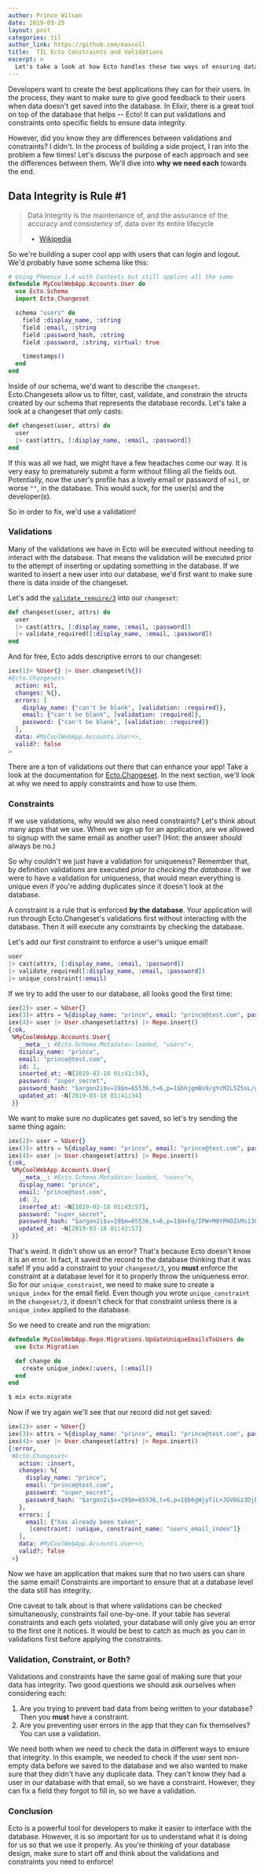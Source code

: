 ```yaml
---
author: Prince Wilson
date: 2019-03-25
layout: post
categories: til
author_link: https://github.com/maxcell
title:  TIL Ecto Constraints and Validations
excerpt: >
  Let's take a look at how Ecto handles these two ways of ensuring data integrity
---
```


Developers want to create the best applications they can for their users. In the process, they want to make sure to give good feedback to their users when data doesn't get saved into the database. In Elixir, there is a great tool on top of the database that helps -- Ecto! It can put validations and constraints onto specific fields to ensure data integrity.

However, did you know they are differences between validations and constraints? I didn't. In the process of building a side project, I ran into the problem a few times! Let's discuss the purpose of each approach and see the differences between them. We'll dive into **why we need each** towards the end.

## Data Integrity is Rule #1

> Data Integrity is the maintenance of, and the assurance of the accuracy and consistency of, data over its entire lifecycle
> - [Wikipedia](https://en.wikipedia.org/wiki/Data_integrity)

So we're building a super cool app with users that can login and logout. We'd probably have some schema like this:

```elixir
# Using Phoenix 1.4 with Contexts but still applies all the same
defmodule MyCoolWebApp.Accounts.User do
  use Ecto.Schema
  import Ecto.Changeset

  schema "users" do
    field :display_name, :string
    field :email, :string
    field :password_hash, :string
    field :password, :string, virtual: true

    timestamps()
  end
end
```

Inside of our schema, we'd want to describe the `changeset`. Ecto.Changesets allow us to filter, cast, validate, and constrain the structs created by our schema that represents the database records. Let's take a look at a changeset that _only_ casts:

```elixir
def changeset(user, attrs) do
  user
  |> cast(attrs, [:display_name, :email, :password])
end
```

If this was all we had, we might have a few headaches come our way. It is very easy to prematurely submit a form without filling all the fields out. Potentially, now the user's profile has a lovely email or password of `nil`, or worse `""`, in the database. This would suck, for the user(s) and the developer(s).

So in order to fix, we'd use a validation!

### Validations

Many of the validations we have in Ecto will be executed without needing to interact with the database. That means the validation will be executed prior to the attempt of inserting or updating something in the database. If we wanted to insert a new user into our database, we'd first want to make sure there is data inside of the changeset.

Let's add the [`validate_require/3`](https://hexdocs.pm/ecto/Ecto.Changeset.html#validate_required/3) into our `changeset`:

```elixir
def changeset(user, attrs) do
  user
  |> cast(attrs, [:display_name, :email, :password])
  |> validate_required([:display_name, :email, :password])
end
```

And for free, Ecto adds descriptive errors to our changeset:

```elixir
iex(1)> %User{} |> User.changeset(%{})
#Ecto.Changeset<
  action: nil,
  changes: %{},
  errors: [
    display_name: {"can't be blank", [validation: :required]},
    email: {"can't be blank", [validation: :required]},
    password: {"can't be blank", [validation: :required]}
  ],
  data: #MyCoolWebApp.Accounts.User<>,
  valid?: false
>
```

There are a ton of validations out there that can enhance your app! Take a look at the documentation for [Ecto.Changeset](https://hexdocs.pm/ecto/Ecto.Changeset.html#summary). In the next section, we'll look at why we need to apply constraints and how to use them.

### Constraints

If we use validations, why would we also need constraints? Let's think about many apps that we use. When we sign up for an application, are we allowed to signup with the same email as another user? (Hint: the answer should always be no.)

So why couldn't we just have a validation for uniqueness? Remember that, by definition validations are executed _prior to checking the database_. If we were to have a validation for uniqueness, that would mean everything is unique even if you're adding duplicates since it doesn't look at the database.

A constraint is a rule that is enforced **by the database**. Your application will run through Ecto.Changeset's validations first without interacting with the database. Then it will execute any constraints by checking the database.

Let's add our first constraint to enforce a user's unique email!

```elixir
user
|> cast(attrs, [:display_name, :email, :password])
|> validate_required([:display_name, :email, :password])
|> unique_constraint(:email)
```

If we try to add the user to our database, all looks good the first time:

```elixir
iex(2)> user = %User{}
iex(3)> attrs = %{display_name: "prince", email: "prince@test.com", password: "super_secret"}
iex(4)> user |> User.changeset(attrs) |> Repo.insert()
{:ok,
 %MyCoolWebApp.Accounts.User{
   __meta__: #Ecto.Schema.Metadata<:loaded, "users">,
   display_name: "prince",
   email: "prince@test.com",
   id: 1,
   inserted_at: ~N[2019-03-18 01:41:34],
   password: "super_secret",
   password_hash: "$argon2i$v=19$m=65536,t=6,p=1$bhjgmBs9/gYcM2L5Z5sL/g$Z+4D7NIaauU+jwhdYRY4hz0adUdhjAJK6CwYk1AOJdE",
   updated_at: ~N[2019-03-18 01:41:34]
 }}
```

We want to make sure no duplicates get saved, so let's try sending the same thing again:

```elixir
iex(2)> user = %User{}
iex(3)> attrs = %{display_name: "prince", email: "prince@test.com", password: "super_secret"}
iex(4)> user |> User.changeset(attrs) |> Repo.insert()
{:ok,
 %MyCoolWebApp.Accounts.User{
   __meta__: #Ecto.Schema.Metadata<:loaded, "users">,
   display_name: "prince",
   email: "prince@test.com",
   id: 2,
   inserted_at: ~N[2019-03-18 01:43:57],
   password: "super_secret",
   password_hash: "$argon2i$v=19$m=65536,t=6,p=1$H+Fq/IPW+M0YPHOZxMs13Q$ne+jDkwfcOigT8TKDIBYJjVwNdaNkzF/hc7YcRXRItY",
   updated_at: ~N[2019-03-18 01:43:57]
 }}
```

That's weird. It didn't show us an error? That's because Ecto doesn't know it is an error. In fact,
it saved the record to the database thinking that it was safe! If you add a constraint to your `changeset/3`, you **must** enforce the constraint at a database level for it to properly throw the uniqueness error. So for our `unique_constraint`, we need to make sure to create a `unique_index` for the email field. Even though you wrote `unique_constraint` in the `changeset/3`, it doesn't check for that constraint unless there is a `unique_index` applied to the database.

So we need to create and run the migration:

```elixir
defmodule MyCoolWebApp.Repo.Migrations.UpdateUniqueEmailsToUsers do
  use Ecto.Migration

  def change do
    create unique_index(:users, [:email])
  end
end
```

```bash
$ mix ecto.migrate
```

Now if we try again we'll see that our record did not get saved:

```elixir
iex(2)> user = %User{}
iex(3)> attrs = %{display_name: "prince", email: "prince@test.com", password: "super_secret"}
iex(4)> user |> User.changeset(attrs) |> Repo.insert()
{:error,
 #Ecto.Changeset<
   action: :insert,
   changes: %{
     display_name: "prince",
     email: "prince@test.com",
     password: "super_secret",
     password_hash: "$argon2i$v=19$m=65536,t=6,p=1$b6gWjyTiL+JGV6Gz3DjE6A$5m67mfrU/y9YV7adpJ5GXb4+Uh7ley1H3Dz88gCJ4K8"
   },
   errors: [
     email: {"has already been taken",
      [constraint: :unique, constraint_name: "users_email_index"]}
   ],
   data: #MyCoolWebApp.Accounts.User<>,
   valid?: false
 >}
```

Now we have an application that makes sure that no two users can share the same email! Constraints are important to ensure that at a database level the data still has integrity.

One caveat to talk about is that where validations can be checked simultaneously, constraints fail one-by-one. If your table has several constraints and each gets violated, your database will only give you an error to the first one it notices. It would be best to catch as much as you can in validations first before applying the constraints.

### Validation, Constraint, or Both?

Validations and constraints have the same goal of making sure that your data has integrity. Two good questions we should ask ourselves when considering each:

1. Are you trying to prevent bad data from being written to your database? Then you **must** have a constraint.
2. Are you preventing user errors in the app that they can fix themselves? You can use a validation.

We need both when we need to check the data in different ways to ensure that integrity. In this example, we needed to check if the user sent non-empty data before we saved to the database and we also wanted to make sure that they didn't have any duplicate data. They can't know they had a user in our database with that email, so we have a constraint. However, they can fix a field they forgot to fill in, so we have a validation.

### Conclusion

Ecto is a powerful tool for developers to make it easier to interface with the database. However, it is so important for us to understand what it is doing for us so that we use it properly. As you're thinking of your database design, make sure to start off and think about the validations and constraints you need to enforce!
